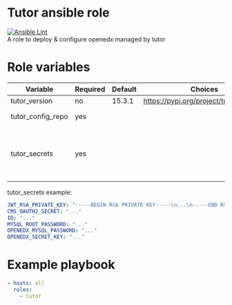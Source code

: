 # Tutor ansible role
[![Ansible Lint](https://github.com/Abstract-Tech/ansible-role-tutor/actions/workflows/ci.yml/badge.svg)](https://github.com/Abstract-Tech/ansible-role-tutor/actions/workflows/ci.yml)   
A role to deploy & configure openedx managed by tutor

# Role variables

| Variable          | Required | Default | Choices                                 | Comments                                    |
|-------------------|----------|---------|-----------------------------------------|---------------------------------------------|
| tutor_version     | no       | 15.3.1  | https://pypi.org/project/tutor/#history |                                             |
| tutor_config_repo | yes      |         |                                         | Bring your own                              |
| tutor_secrets     | yes      |         |                                         | Get secrets from your config in YAML format |

tutor_secrets example: 

```yaml
JWT_RSA_PRIVATE_KEY: "-----BEGIN RSA PRIVATE KEY-----\n...\n-----END RSA PRIVATE KEY-----"
CMS_OAUTH2_SECRET: "..."
ID: "..."
MYSQL_ROOT_PASSWORD: "..."
OPENEDX_MYSQL_PASSWORD: "..."
OPENEDX_SECRET_KEY: "..."
```


# Example playbook

```yaml
- hosts: all
  roles:
    - tutor
```
